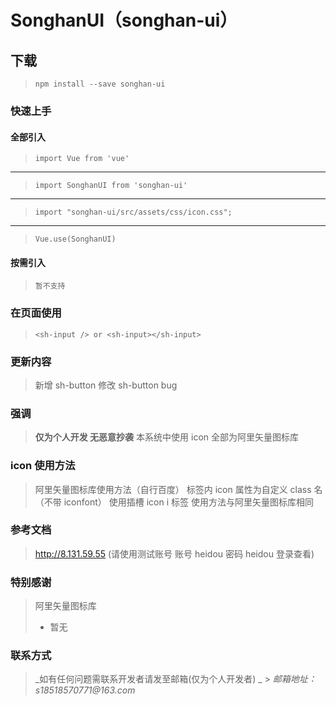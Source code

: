 # SonghanUI（songhan-ui）

## 下载

> `npm install --save songhan-ui`

### 快速上手

#### 全部引入

> `import Vue from 'vue'`

---

> `import SonghanUI from 'songhan-ui'`

---

> `import "songhan-ui/src/assets/css/icon.css";`

---

> `Vue.use(SonghanUI)`

#### 按需引入

> `暂不支持`

### 在页面使用

> `<sh-input /> or <sh-input></sh-input>`

### 更新内容

> 新增 sh-button
> 修改 sh-button bug

### 强调

> **仅为个人开发 无恶意抄袭**
> 本系统中使用 icon 全部为阿里矢量图标库

### icon 使用方法

> 阿里矢量图标库使用方法（自行百度）
> 标签内 icon 属性为自定义 class 名 （不带 iconfont） 使用插槽 icon i 标签 使用方法与阿里矢量图标库相同

### 参考文档

> http://8.131.59.55 (请使用测试账号 账号 heidou 密码 heidou 登录查看)

### 特别感谢

> 阿里矢量图标库
>
> - 暂无

### 联系方式

> _如有任何问题需联系开发者请发至邮箱(仅为个人开发者) _ > _邮箱地址：s18518570771@163.com_

